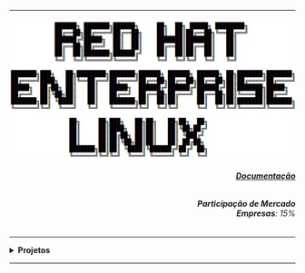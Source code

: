 ----

<div align="Center"> 
<a href="https://github.com/n3urocr45h/RHEL/blob/main/RHEL.jpg"><img src="https://github.com/n3ur0cr45h/RHEL/blob/main/RHEL.jpg"></a>
</div> 

<div align="Right">
<h6>
<strong><a href="https://docs.redhat.com/en/documentation/red_hat_enterprise_linux/9">Documentação</a><strong>
</h6>  
</div>

<div align="Right">
<h6>
<strong>Participação de Mercado</strong>
<br><strong>Empresas</strong>: 15%
</h6>  
</div>

----

<details>
  <summary><b> Projetos </b></summary>
<div align="Center"> 
<br>

  
|  ID  | Título                    | Descrição                                                                        | 
| ---- | ------------------------- | ---------------------------------------------------------------------------------| 
|  01  | Montagem NFS              | Criar um diretório e compartilhar com um Host usando o Network File Share        |
|  02  | Script Simples (RHCSA)    | Criar um Script, mudar para ser executável, e verificar o resultado              |
|  03  | Loops (RHCSA)             | Montar um script de Loop e adicionar no $PATH                                    |
|  04  | Agendamento "at" (RHCSA)  | Validar e testar os comandos / agendamentos com o "at"                           |
|  05  | Tarefa Cron (RHCSA)       | Criar um CronJob e acompanhar através do CronTab                                 |  
|  06  | Job Sistêmico (RHCSA)     | Criar um Job Sistêmico através do "Cron Daily"                                   |  
|  07  | tmpfiles (RHCSA)          | Gerenciamento de Diretórios / Arquivos Temporários                               |  

</div> 
</details>

----
